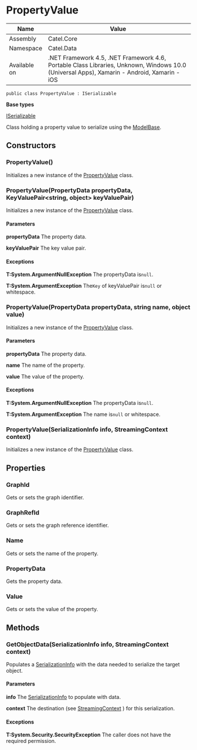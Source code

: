 

# PropertyValue

Name|Value
---|---
Assembly|Catel.Core
Namespace|Catel.Data
Available on|.NET Framework 4.5, .NET Framework 4.6, Portable Class Libraries, Unknown, Windows 10.0 (Universal Apps), Xamarin - Android, Xamarin - iOS

```
public class PropertyValue : ISerializable
```

**Base types**

[ISerializable]()


Class holding a property value to serialize using the [ModelBase](#).



## Constructors

### PropertyValue()

Initializes a new instance of the [PropertyValue](#) class.



### PropertyValue(PropertyData propertyData, KeyValuePair<string, object> keyValuePair)

Initializes a new instance of the [PropertyValue](#) class.

#### Parameters

**propertyData**
The property data.

**keyValuePair**
The key value pair.

#### Exceptions

**T:System.ArgumentNullException**
The propertyData is`null`.

**T:System.ArgumentException**
The`Key` of keyValuePair is`null` or whitespace.



### PropertyValue(PropertyData propertyData, string name, object value)

Initializes a new instance of the [PropertyValue](#) class.

#### Parameters

**propertyData**
The property data.

**name**
The name of the property.

**value**
The value of the property.

#### Exceptions

**T:System.ArgumentNullException**
The propertyData is`null`.

**T:System.ArgumentException**
The name is`null` or whitespace.



### PropertyValue(SerializationInfo info, StreamingContext context)

Initializes a new instance of the [PropertyValue](#) class.



## Properties

### GraphId

Gets or sets the graph identifier.



### GraphRefId

Gets or sets the graph reference identifier.



### Name

Gets or sets the name of the property.



### PropertyData

Gets the property data.



### Value

Gets or sets the value of the property.



## Methods

### GetObjectData(SerializationInfo info, StreamingContext context)

Populates a [SerializationInfo](#) with the data needed to serialize the target object.

#### Parameters

**info**
The [SerializationInfo](#) to populate with data.

**context**
The destination (see [StreamingContext](#) ) for this serialization.

#### Exceptions

**T:System.Security.SecurityException**
The caller does not have the required permission.



